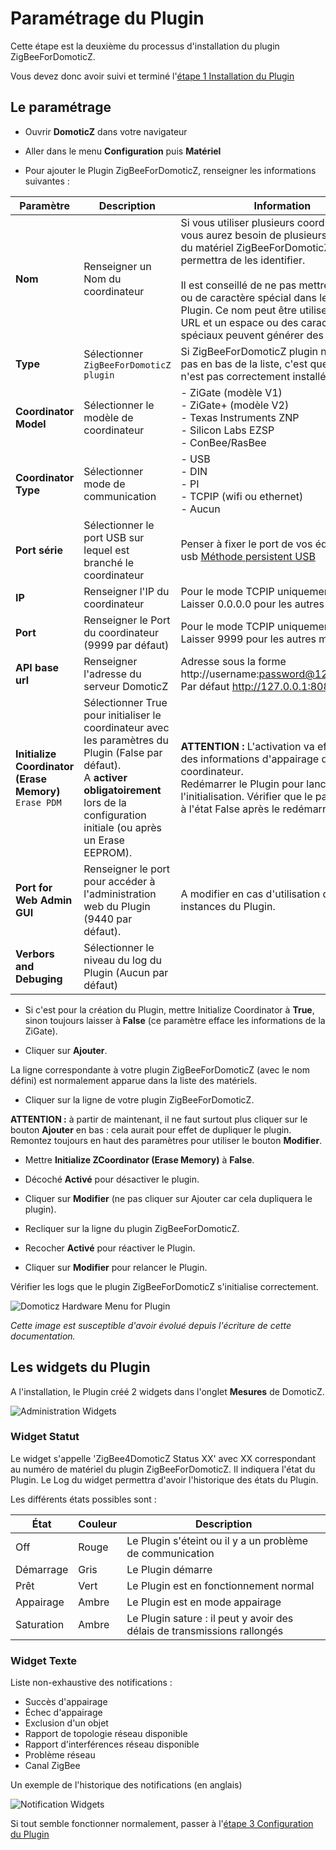 # Paramétrage du Plugin

Cette étape est la deuxième du processus d'installation du plugin ZigBeeForDomoticZ.

Vous devez donc avoir suivi et terminé l'[étape 1 Installation du Plugin](Plugin_Installation.md)



## Le paramétrage

* Ouvrir __DomoticZ__ dans votre navigateur

* Aller dans le menu __Configuration__ puis __Matériel__

* Pour ajouter le Plugin ZigBeeForDomoticZ, renseigner les informations suivantes :

| Paramètre    | Description | Information |
| ------------ | ------------------ | ----------- |
| __Nom__                  | Renseigner un Nom du coordinateur  | Si vous utiliser plusieurs coordinateur, vous aurez besoin de plusieurs instances du matériel ZigBeeForDomoticZ et le nom permettra de les identifier.<br/><br/>Il est conseillé de ne pas mettre d'espace ou de caractère spécial dans le nom du Plugin. Ce nom peut être utiliser dans une URL et un espace ou des caractères spéciaux peuvent générer des problèmes. |
| __Type__                 | Sélectionner `ZigBeeForDomoticZ plugin` | Si ZigBeeForDomoticZ plugin n’apparaît pas en bas de la liste, c'est que le Plugin n'est pas correctement installé.
| __Coordinator Model__         | Sélectionner le modèle de coordinateur | - ZiGate (modèle V1)<br/> - ZiGate+ (modèle V2)<br/> - Texas Instruments ZNP<br/> - Silicon Labs EZSP<br/> - ConBee/RasBee|
| __Coordinator  Type__         | Sélectionner mode de communication | -  USB<br/>-  DIN<br/>- PI<br/>- TCPIP (wifi ou ethernet)<br/>- Aucun|
| __Port série__           | Sélectionner le port USB sur lequel est branché le coordinateur | Penser à fixer le port de vos équipements usb [Méthode persistent USB](https://easydomoticz.com/mon-premier-peripherique-z-wave-2)|
| __IP__                   | Renseigner l'IP du coordinateur | Pour le mode TCPIP uniquement<br/>Laisser 0.0.0.0 pour les autres modes |
| __Port__                 | Renseigner le Port du coordinateur (9999 par défaut)| Pour le mode TCPIP uniquement<br/>Laisser 9999 pour les autres modes |
| __API base url__ | Renseigner l'adresse du serveur DomoticZ | Adresse sous la forme http://username:password@127.0.0.1:port <br/>Par défaut http://127.0.0.1:8080 |
| __Initialize Coordinator (Erase Memory)__ `Erase PDM` | Sélectionner True pour initialiser le coordinateur avec les paramètres du Plugin (False par défaut). <br/>A __activer obligatoirement__ lors de la configuration initiale (ou après un Erase EEPROM). | __ATTENTION :__ L'activation va effacer toutes des informations d'appairage du coordinateur.<br/> Redémarrer le Plugin pour lancer l'initialisation. Vérifier que le paramètre est à l'état False après le redémarrage. |
| __Port for Web Admin GUI__| Renseigner le port pour accéder à l'administration web du Plugin (9440 par défaut). | A modifier en cas d'utilisation de plusieurs instances du Plugin. |
| __Verbors and Debuging__ | Sélectionner le niveau du log du Plugin (Aucun par défaut) |

* Si c'est pour la création du Plugin, mettre Initialize Coordinator à __True__, sinon toujours laisser à __False__ (ce paramètre efface les informations de la ZiGate).

* Cliquer sur __Ajouter__.

La ligne correspondante à votre plugin ZigBeeForDomoticZ (avec le nom défini) est normalement apparue dans la liste des matériels.

* Cliquer sur la ligne de votre plugin ZigBeeForDomoticZ.

__ATTENTION :__ à partir de maintenant, il ne faut surtout plus cliquer sur le bouton __Ajouter__ en bas : cela aurait pour effet de dupliquer le plugin. Remontez toujours en haut des paramètres pour utiliser le bouton __Modifier__.

* Mettre __Initialize ZCoordinator (Erase Memory)__ à __False__.

* Décoché __Activé__ pour désactiver le plugin.

* Cliquer sur __Modifier__ (ne pas cliquer sur Ajouter car cela dupliquera le plugin).

* Recliquer sur la ligne du plugin ZigBeeForDomoticZ.

* Recocher __Activé__ pour réactiver le Plugin.

* Cliquer sur __Modifier__ pour relancer le Plugin.

Vérifier les logs que le plugin ZigBeeForDomoticZ s'initialise correctement.

![Domoticz Hardware Menu for Plugin](Images/FR_Plugin-Parametrage.png)

*Cette image est susceptible d'avoir évolué depuis l'écriture de cette documentation.*

## Les widgets du Plugin

A l'installation, le Plugin créé 2 widgets dans l'onglet __Mesures__ de DomoticZ.

![Administration Widgets](../Images/Widgets_Admin.png)

### Widget Statut

Le widget s'appelle 'ZigBee4DomoticZ Status XX' avec XX correspondant au numéro de matériel du plugin ZigBeeForDomoticZ. Il indiquera l'état du Plugin. Le Log du widget permettra d'avoir l'historique des états du Plugin.

Les différents états possibles sont :

| État | Couleur | Description |
| ---- | ------- | ----------- |
| Off | Rouge | Le Plugin s'éteint ou il y a un problème de communication |
| Démarrage | Gris | Le Plugin démarre |
| Prêt | Vert | Le Plugin est en fonctionnement normal |
| Appairage | Ambre | Le Plugin est en mode appairage |
| Saturation | Ambre | Le Plugin sature : il peut y avoir des délais de transmissions rallongés |


### Widget Texte

Liste non-exhaustive des notifications :

* Succès d'appairage
* Échec d'appairage
* Exclusion d'un objet
* Rapport de topologie réseau disponible
* Rapport d'interférences réseau disponible
* Problème réseau
* Canal ZigBee

Un exemple de l'historique des notifications (en anglais)

![Notification Widgets](../Images/Widget_Notifications.png)


Si tout semble fonctionner normalement, passer à l'[étape 3 Configuration du Plugin](Plugin_Configuration.md)
